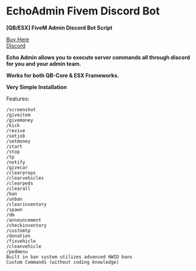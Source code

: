 # EchoAdmin Fivem Discord Bot
**[QB/ESX] FiveM Admin Discord Bot Script**

[Buy Here](https://echolink-scripts.tebex.io/)<br>
[Discord](https://discord.gg/echolink)

**Echo Admin allows you to execute server commands all through discord for you and your admin team.**

**Works for both QB-Core & ESX Frameworks.**

**Very Simple Installation**

Features:
```/manage
/screenshot
/giveitem
/givemoney
/kick
/revive
/setjob
/setmoney
/start
/stop
/tp
/notify
/givecar
/clearprops
/clearvehicles
/clearpeds
/clearall
/ban
/unban
/clearinventory
/spawn
/dm
/announcement
/checkinventory
/customtp
/donation
/fixvehicle
/cleanvehicle
/pedmenu
Built in ban system utilizes advanced HWID bans
Custom Commands (without coding knowledge)
```
